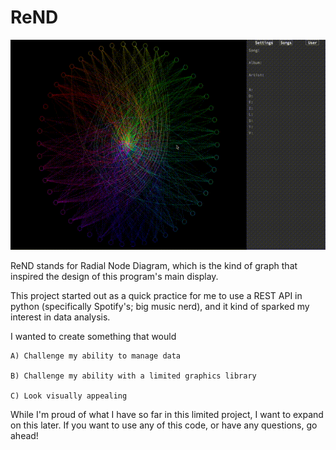 # ReND
![](screenshots/rend.gif)

ReND stands for Radial Node Diagram, which is the kind of graph that inspired the design of this program's main display.

This project started out as a quick practice for me to use a REST API in python (specifically Spotify's; big music nerd), and it kind of sparked my interest in data analysis.

I wanted to create something that would

    A) Challenge my ability to manage data
  
    B) Challenge my ability with a limited graphics library
  
    C) Look visually appealing
  
While I'm proud of what I have so far in this limited project, I want to expand on this later. If you want to use any of this code, or have any questions, go ahead!
